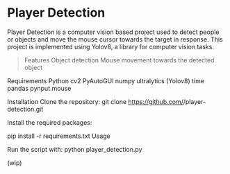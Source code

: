 # Player Detection
Player Detection is a computer vision based project used to detect people or objects and move the mouse cursor towards the target in response. This project is implemented using Yolov8, a library for computer vision tasks.

>Features
Object detection
Mouse movement towards the detected object


Requirements
Python 
cv2
PyAutoGUI
numpy
ultralytics (Yolov8)
time
pandas
pynput.mouse


Installation
Clone the repository:
git clone https://github.com/<username>/player-detection.git
  
Install the required packages:

pip install -r requirements.txt
Usage
  
Run the script with:
python player_detection.py
  
  (wip)

